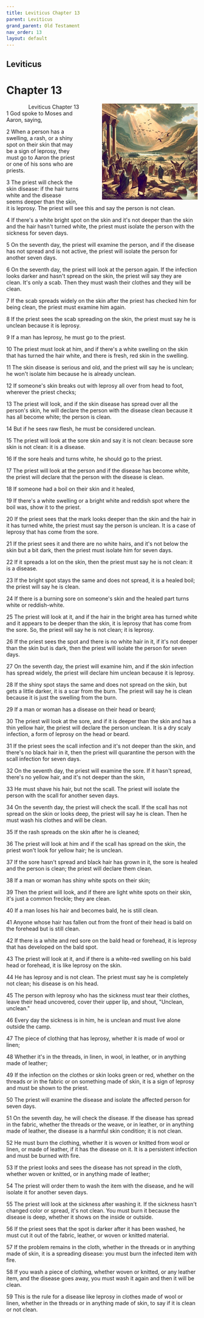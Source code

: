 ```yaml
---
title: Leviticus Chapter 13
parent: Leviticus
grand_parent: Old Testament
nav_order: 13
layout: default
---
```


## Leviticus

# Chapter 13

<div style="clear: both; text-align: right;">
    <div style="max-width: 50%; height: auto; float: right; margin: 0 0 10px 10px; padding-left: 10%;">
        <img src="/assets/Image/Leviticus/500/13.jpg" alt="Leviticus Chapter 13" class="chapter-image">
    </div>
    <figcaption style="font-size: 14px; text-align: right;">Leviticus Chapter 13</figcaption>
</div>
1 God spoke to Moses and Aaron, saying,

2 When a person has a swelling, a rash, or a shiny spot on their skin that may be a sign of leprosy, they must go to Aaron the priest or one of his sons who are priests.

3 The priest will check the skin disease: if the hair turns white and the disease seems deeper than the skin, it is leprosy. The priest will see this and say the person is not clean.

4 If there's a white bright spot on the skin and it's not deeper than the skin and the hair hasn't turned white, the priest must isolate the person with the sickness for seven days.

5 On the seventh day, the priest will examine the person, and if the disease has not spread and is not active, the priest will isolate the person for another seven days.

6 On the seventh day, the priest will look at the person again. If the infection looks darker and hasn't spread on the skin, the priest will say they are clean. It's only a scab. Then they must wash their clothes and they will be clean.

7 If the scab spreads widely on the skin after the priest has checked him for being clean, the priest must examine him again.

8 If the priest sees the scab spreading on the skin, the priest must say he is unclean because it is leprosy.

9 If a man has leprosy, he must go to the priest.

10 The priest must look at him, and if there's a white swelling on the skin that has turned the hair white, and there is fresh, red skin in the swelling.

11 The skin disease is serious and old, and the priest will say he is unclean; he won't isolate him because he is already unclean.

12 If someone's skin breaks out with leprosy all over from head to foot, wherever the priest checks;

13 The priest will look, and if the skin disease has spread over all the person's skin, he will declare the person with the disease clean because it has all become white; the person is clean.

14 But if he sees raw flesh, he must be considered unclean.

15 The priest will look at the sore skin and say it is not clean: because sore skin is not clean: it is a disease.

16 If the sore heals and turns white, he should go to the priest.

17 The priest will look at the person and if the disease has become white, the priest will declare that the person with the disease is clean.

18 If someone had a boil on their skin and it healed,

19 If there's a white swelling or a bright white and reddish spot where the boil was, show it to the priest.

20 If the priest sees that the mark looks deeper than the skin and the hair in it has turned white, the priest must say the person is unclean. It is a case of leprosy that has come from the sore.

21 If the priest sees it and there are no white hairs, and it's not below the skin but a bit dark, then the priest must isolate him for seven days.

22 If it spreads a lot on the skin, then the priest must say he is not clean: it is a disease.

23 If the bright spot stays the same and does not spread, it is a healed boil; the priest will say he is clean.

24 If there is a burning sore on someone's skin and the healed part turns white or reddish-white.

25 The priest will look at it, and if the hair in the bright area has turned white and it appears to be deeper than the skin, it is leprosy that has come from the sore. So, the priest will say he is not clean; it is leprosy.

26 If the priest sees the spot and there is no white hair in it, if it's not deeper than the skin but is dark, then the priest will isolate the person for seven days.

27 On the seventh day, the priest will examine him, and if the skin infection has spread widely, the priest will declare him unclean because it is leprosy.

28 If the shiny spot stays the same and does not spread on the skin, but gets a little darker, it is a scar from the burn. The priest will say he is clean because it is just the swelling from the burn.

29 If a man or woman has a disease on their head or beard;

30 The priest will look at the sore, and if it is deeper than the skin and has a thin yellow hair, the priest will declare the person unclean. It is a dry scaly infection, a form of leprosy on the head or beard.

31 If the priest sees the scall infection and it's not deeper than the skin, and there's no black hair in it, then the priest will quarantine the person with the scall infection for seven days.

32 On the seventh day, the priest will examine the sore. If it hasn't spread, there's no yellow hair, and it's not deeper than the skin,

33 He must shave his hair, but not the scall. The priest will isolate the person with the scall for another seven days.

34 On the seventh day, the priest will check the scall. If the scall has not spread on the skin or looks deep, the priest will say he is clean. Then he must wash his clothes and will be clean.

35 If the rash spreads on the skin after he is cleaned;

36 The priest will look at him and if the scall has spread on the skin, the priest won't look for yellow hair; he is unclean.

37 If the sore hasn't spread and black hair has grown in it, the sore is healed and the person is clean; the priest will declare them clean.

38 If a man or woman has shiny white spots on their skin;

39 Then the priest will look, and if there are light white spots on their skin, it's just a common freckle; they are clean.

40 If a man loses his hair and becomes bald, he is still clean.

41 Anyone whose hair has fallen out from the front of their head is bald on the forehead but is still clean.

42 If there is a white and red sore on the bald head or forehead, it is leprosy that has developed on the bald spot.

43 The priest will look at it, and if there is a white-red swelling on his bald head or forehead, it is like leprosy on the skin.

44 He has leprosy and is not clean. The priest must say he is completely not clean; his disease is on his head.

45 The person with leprosy who has the sickness must tear their clothes, leave their head uncovered, cover their upper lip, and shout, "Unclean, unclean."

46 Every day the sickness is in him, he is unclean and must live alone outside the camp.

47 The piece of clothing that has leprosy, whether it is made of wool or linen;

48 Whether it's in the threads, in linen, in wool, in leather, or in anything made of leather;

49 If the infection on the clothes or skin looks green or red, whether on the threads or in the fabric or on something made of skin, it is a sign of leprosy and must be shown to the priest.

50 The priest will examine the disease and isolate the affected person for seven days.

51 On the seventh day, he will check the disease. If the disease has spread in the fabric, whether the threads or the weave, or in leather, or in anything made of leather, the disease is a harmful skin condition; it is not clean.

52 He must burn the clothing, whether it is woven or knitted from wool or linen, or made of leather, if it has the disease on it. It is a persistent infection and must be burned with fire.

53 If the priest looks and sees the disease has not spread in the cloth, whether woven or knitted, or in anything made of leather;

54 The priest will order them to wash the item with the disease, and he will isolate it for another seven days.

55 The priest will look at the sickness after washing it. If the sickness hasn't changed color or spread, it's not clean. You must burn it because the disease is deep, whether it shows on the inside or outside.

56 If the priest sees that the spot is darker after it has been washed, he must cut it out of the fabric, leather, or woven or knitted material.

57 If the problem remains in the cloth, whether in the threads or in anything made of skin, it is a spreading disease: you must burn the infected item with fire.

58 If you wash a piece of clothing, whether woven or knitted, or any leather item, and the disease goes away, you must wash it again and then it will be clean.

59 This is the rule for a disease like leprosy in clothes made of wool or linen, whether in the threads or in anything made of skin, to say if it is clean or not clean.


